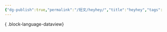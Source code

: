 ```yaml
---
{"dg-publish":true,"permalink":"/短文/heyhey/","title":"heyhey","tags":["🎯學習歷程檔案"],"noteIcon":"3","created":"2025-06-18T14:09:19.234+08:00","updated":"2025-06-18T14:09:59.323+08:00"}
---
```







{ .block-language-dataview}



